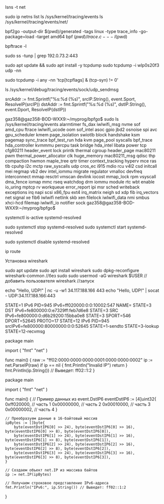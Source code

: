 lsns -t net


sudo ip netns list
ls /sys/kernel/tracing/events
ls /sys/kernel/tracing/events/net/




bpf2go -output-dir $(pwd)/generated -tags linux -type trace_info -go-package=load -target amd64 bpf $(pwd)/trace.c -- -I$(pwd)

bpftrace -l

sudo ss -tunp | grep 192.0.73.2:443


sudo apt update && sudo apt install -y tcpdump
sudo tcpdump -i wlp0s20f3 udp -nn

sudo tcpdump -i any -nn 'tcp[tcpflags] & (tcp-syn) != 0'

ls /sys/kernel/debug/tracing/events/sock/udp_sendmsg


srcAddr := fmt.Sprintf("%s:%d (%s)", srcIP.String(), event.Sport, ResolveIP(srcIP))
dstAddr := fmt.Sprintf("%s:%d (%s)", dstIP.String(), event.Dport, ResolveIP(dstIP))


gaz358@gaz358-BOD-WXX9:~/myprog/bpfgo$ sudo ls /sys/kernel/tracing/events
alarmtimer        fs_dax          iwlwifi_msg    nvme            sof
amd_cpu           ftrace          iwlwifi_ucode  oom             sof_intel
asoc              gpio            jbd2           osnoise         spi
avc               gpu_scheduler   kmem           page_isolation  swiotlb
block             handshake       ksm            pagemap         sync_trace
bpf_test_run      hda             kvm            page_pool       syscalls
bpf_trace         hda_controller  kvmmmu         percpu          task
bridge            hda_intel       libata         power           tcp
cfg80211          header_event    lock           printk          thermal
cgroup            header_page     mac80211       pwm             thermal_power_allocator
clk               huge_memory     mac80211_msg   qdisc           thp
compaction        hwmon           maple_tree     qrtr            timer
context_tracking  hyperv          mce            ras             tlb
cpuhp             i2c             mctp           raw_syscalls    udp
cros_ec           i915            mdio           rcu             v4l2
csd               initcall        mei            regmap          vb2
dev               intel_iommu     migrate        regulator       vmalloc
devfreq           interconnect    mmap           resctrl         vmscan
devlink           iocost          mmap_lock      rpm             vsyscall
dma_fence         iomap           mmc            rseq            watchdog
drm               iommu           module         rtc             wbt
enable            io_uring        mptcp          rv              workqueue
error_report      ipi             msr            sched           writeback
exceptions        irq             napi           scsi            x86_fpu
ext4              irq_matrix      neigh          sd              xdp
fib               irq_vectors     net            signal          xe
fib6              iwlwifi         netlink        skb             xen
filelock          iwlwifi_data    nmi            smbus           xhci-hcd
filemap           iwlwifi_io      notifier       sock
gaz358@gaz358-BOD-WXX9:~/myprog/bpfgo$ 


systemctl is-active systemd-resolved

sudo systemctl stop systemd-resolved
sudo systemctl start systemd-resolved

sudo systemctl disable systemd-resolved

ip route

Установка wireshark

sudo apt update
sudo apt install wireshark
sudo dpkg-reconfigure wireshark-common //без sudo
sudo usermod -aG wireshark $USER //добавить пользователя
wireshark //запуск

echo "Hello, UDP!" | nc -u -w1 34.117.188.166 443
echo "Hello, UDP!" | socat - UDP:34.117.188.166:443


STATE=1 IPv6 PID=945 IPv6=ff020000:0:0:10002:547 NAME=
STATE=3 DST IPv6=fe800000:0:e7329ff:feb7d6e8
STATE=3 SRC IPv6=fe800000:0:d6b29200:15bba0e8
STATE=3 SPORT=546  DPORT=52645 PROTO=17
STATE=12 IPv6 PID=945 srcIPv6=fe800000:80000000:0:0:52645
STATE=1-sendto
STATE=3-lookup
STATE=12-recvmsg

package main

import (
	"fmt"
	"net"
)

func main() {
	raw := "ff02:0000:0000:0000:0001:0000:0000:0002"
	ip := net.ParseIP(raw)
	if ip == nil {
		fmt.Println("Invalid IP")
		return
	}
	fmt.Println(ip.String()) // Выведет: ff02::1:2
}


package main

import (
	"fmt"
	"net"
)

func main() {
	// Пример данных из event.DstIP6
	eventDstIP6 := [4]uint32{
		0xff020000, // часть 1
		0x00000000, // часть 2
		0x00010000, // часть 3
		0x00000002, // часть 4
	}

	// Преобразуем данные в 16-байтовый массив
	ipBytes := []byte{
		byte(eventDstIP6[0] >> 24), byte(eventDstIP6[0] >> 16), byte(eventDstIP6[0] >> 8), byte(eventDstIP6[0]),
		byte(eventDstIP6[1] >> 24), byte(eventDstIP6[1] >> 16), byte(eventDstIP6[1] >> 8), byte(eventDstIP6[1]),
		byte(eventDstIP6[2] >> 24), byte(eventDstIP6[2] >> 16), byte(eventDstIP6[2] >> 8), byte(eventDstIP6[2]),
		byte(eventDstIP6[3] >> 24), byte(eventDstIP6[3] >> 16), byte(eventDstIP6[3] >> 8), byte(eventDstIP6[3]),
	}

	// Создаем объект net.IP из массива байтов
	ip := net.IP(ipBytes)

	// Получаем строковое представление IPv6-адреса
	fmt.Println("IPv6:", ip.String()) // Выведет: ff02::1:2
}








